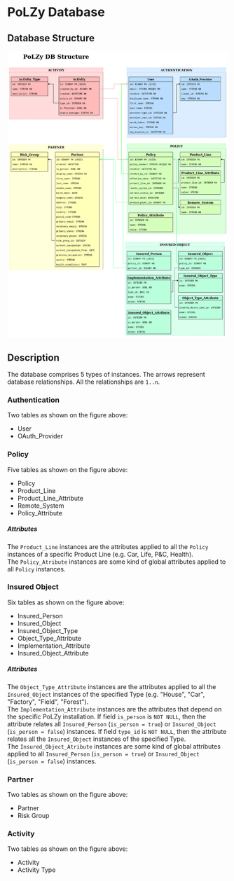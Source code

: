 PoLZy Database
==============

Database Structure
------------------
![PoLZy Database Structure](PoLZy_DB.jpg "PoLZy Database Structure")

Description
-----------
The database comprises 5 types of instances. The arrows represent database relationships. All the relationships are `1..n`.

### Authentication

Two tables as shown on the figure above:
* User
* OAuth_Provider

### Policy

Five tables as shown on the figure above:
* Policy
* Product_Line
* Product_Line_Attribute
* Remote_System
* Policy_Attribute

##### Attributes

The `Product_Line` instances are the attributes applied to all the `Policy` instances of a specific Product Line (e.g. Car, Life, P&C, Health).  
The `Policy_Atribute` instances are some kind of global attributes applied to all `Policy` instances.  

### Insured Object

Six tables as shown on the figure above:
* Insured_Person
* Insured_Object
* Insured_Object_Type
* Object_Type_Attribute
* Implementation_Attribute
* Insured_Object_Attribute

##### Attributes

The `Object_Type_Attribute` instances are the attributes applied to all the `Insured_Object` instances of the specified Type (e.g. "House", "Car", "Factory", "Field", "Forest").  
The `Implementation_Attribute` instances are the attributes that depend on the specific PoLZy installation. If field `is_person` is `NOT NULL`, then the attribute relates all `Insured_Person` (`is_person = true`) or `Insured_Object` (`is_person = false`) instances. If field `type_id` is `NOT NULL`, then the attribute relates all the `Insured_Object` instances of the specified Type.  
The `Insured_Object_Atribute` instances are some kind of global attributes applied to all `Insured_Person` (`is_person = true`) or `Insured_Object` (`is_person = false`) instances.  

### Partner

Two tables as shown on the figure above:
* Partner
* Risk Group

### Activity

Two tables as shown on the figure above:
* Activity
* Activity Type